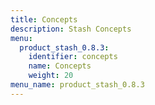 ```yaml
---
title: Concepts
description: Stash Concepts
menu:
  product_stash_0.8.3:
    identifier: concepts
    name: Concepts
    weight: 20
menu_name: product_stash_0.8.3
---
```



